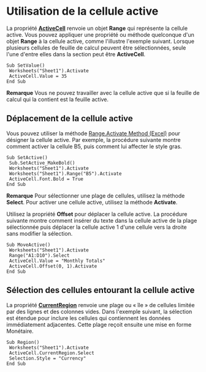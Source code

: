
# Utilisation de la cellule active

La propriété  **[ActiveCell](7ebfbec8-dc4e-36c5-188a-347d42649e76.md)** renvoie un objet **Range** qui représente la cellule active. Vous pouvez appliquer une propriété ou méthode quelconque d'un objet **Range** à la cellule active, comme l'illustre l'exemple suivant. Lorsque plusieurs cellules de feuille de calcul peuvent être sélectionnées, seule l'une d'entre elles dans la section peut être **ActiveCell**.


```
Sub SetValue() 
 Worksheets("Sheet1").Activate 
 ActiveCell.Value = 35 
End Sub
```


 **Remarque**  Vous ne pouvez travailler avec la cellule active que si la feuille de calcul qui la contient est la feuille active.


## Déplacement de la cellule active

Vous pouvez utiliser la méthode [Range.Activate Method (Excel)](a0050055-84e7-7611-a961-887fcb063369.md) pour désigner la cellule active. Par exemple, la procédure suivante montre comment activer la cellule B5, puis comment lui affecter le style gras.


```
Sub SetActive() 
 Sub.SetActive_MakeBold()
 Worksheets("Sheet1").Activate 
 Worksheets("Sheet1").Range("B5").Activate 
 ActiveCell.Font.Bold = True 
End Sub
```


 **Remarque**  Pour sélectionner une plage de cellules, utilisez la méthode  **Select**. Pour activer une cellule active, utilisez la méthode **Activate**.

Utilisez la propriété  **Offset** pour déplacer la cellule active. La procédure suivante montre comment insérer du texte dans la cellule active de la plage sélectionnée puis déplacer la cellule active 1 d'une cellule vers la droite sans modifier la sélection.




```
Sub MoveActive() 
 Worksheets("Sheet1").Activate 
 Range("A1:D10").Select 
 ActiveCell.Value = "Monthly Totals" 
 ActiveCell.Offset(0, 1).Activate 
End Sub
```


## Sélection des cellules entourant la cellule active

La propriété  **[CurrentRegion](39277cc5-07ff-8453-7330-b272b365f9dc.md)** renvoie une plage ou « île » de cellules limitée par des lignes et des colonnes vides. Dans l'exemple suivant, la sélection est étendue pour inclure les cellules qui contiennent les données immédiatement adjacentes. Cette plage reçoit ensuite une mise en forme Monétaire.


```
Sub Region() 
 Worksheets("Sheet1").Activate 
 ActiveCell.CurrentRegion.Select 
 Selection.Style = "Currency" 
End Sub
```

